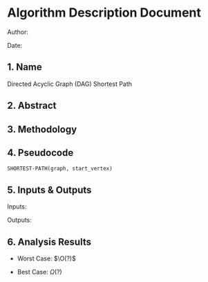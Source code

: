# Algorithm Description Document

Author: 

Date: 

## 1. Name
Directed Acyclic Graph (DAG) Shortest Path

## 2. Abstract

## 3. Methodology

## 4. Pseudocode

```
SHORTEST-PATH(graph, start_vertex)

```

## 5. Inputs & Outputs

Inputs:

Outputs:

## 6. Analysis Results

* Worst Case: $\O(?)$

* Best Case: $\Omega(?)$

